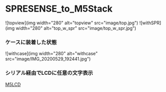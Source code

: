 # SPRESENSE_to_M5Stack
![topview](img width="280" alt="topview" src="image/top.jpg")
![withSPR](img width="280" alt="top_w_spr" src="image/top_w_spr.jpg")

### ケースに装着した状態
![withcase](img width="280" alt="withcase" src="image/IMG_20200529_192441.jpg")

### シリアル経由でLCDに任意の文字表示
[M5LCD](image/VID_20200502_140728.mp4)
